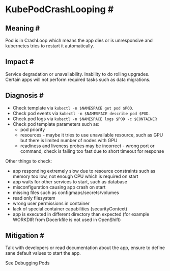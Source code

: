KubePodCrashLooping
 \#
=======================

Meaning
 \#
-----------

Pod is in CrashLoop which means the app dies or is unresponsive and
kubernetes tries to restart it automatically.

Impact
 \#
----------

Service degradation or unavailability.
Inability to do rolling upgrades.
Certain apps will not perform required tasks such as data migrations.

Diagnosis
 \#
-------------

* Check template via `kubectl -n $NAMESPACE get pod $POD`.
* Check pod events via `kubectl -n $NAMESPACE describe pod $POD`.
* Check pod logs via `kubectl -n $NAMESPACE logs $POD -c $CONTAINER`
* Check pod template parameters such as:
	+ pod priority
	+ resources \- maybe it tries to use unavailable resource, such as GPU but
	there is limited number of nodes with GPU
	+ readiness and liveness probes may be incorrect \- wrong port or command,
	check is failing too fast due to short timeout for response

Other things to check:

* app responding extremely slow due to resource constraints such as memory too
low, not enough CPU which is required on start
* app waits for other services to start, such as database
* misconfiguration causing app crash on start
* missing files such as configmaps/secrets/volumes
* read only filesystem
* wrong user permissions in container
* lack of special container capabilities (securityContext)
* app is executed in different directory than expected
(for example WORKDIR from Docerkfile is not used in OpenShift)

Mitigation
 \#
--------------

Talk with developers or read documentation about the app, ensure to define
sane default values to start the app.

See Debugging Pods
